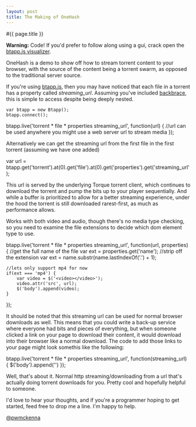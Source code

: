 ```yaml
---
layout: post
title: The Making of OneHash
---
```


#{{ page.title }}

__Warning:__ Code! If you'd prefer to follow along using a gui, crack open the [btapp.js visualizer](http://github.com/bittorrenttorque/visualizer).

OneHash is a demo to show off how to stream torrent content to your browser, with the source of the content being a torrent swarm, as opposed to the traditional server source. 

If you're using [btapp.js](https://github.com/bittorrenttorque/btapp), then you may have noticed that each file in a torrent has a property called *streaming_url*. Assuming you've included [backbrace](http://github.com/bittorrenttorque/backbrace), this is simple to access despite being deeply nested.

```
var btapp = new Btapp();  
btapp.connect();
```

btapp.live('torrent * file * properties streaming_url', function(url) {
    //url can be used anywhere you might use a web server url to stream media
});

Alternatively we can get the streaming url from the first file in the first torrent (assuming we have one added)

var url = btapp.get('torrent').at(0).get('file').at(0).get('properties').get('streaming_url');


This url is served by the underlying Torque torrent client, which continues to download the torrent and pump the bits up to your player sequentially. And while a buffer is prioritized to allow for a better streaming experience, under the hood the torrent is still downloaded rarest-first, as much as performance allows.

Works with both video and audio, though there's no media type checking, so you need to examine the file extensions to decide which dom element type to use.

btapp.live('torrent * file * properties streaming_url', function(url, properties) {
    //get the full name of the file
    var ext = properties.get('name');
    //strip off the extension
    var ext = name.substr(name.lastIndexOf('.') + 1);
    
    //lets only support mp4 for now
    if(ext === 'mp4') {
        var video = $('<video></video>');
        video.attr('src', url);
        $('body').append(video);
    }
});


It should be noted that this streaming url can be used for normal browser downloads as well. This means that you could write a back-up service where everyone had bits and pieces of everything, but when someone clicked a link on your page to download their content, it would download into their browser like a normal download. The code to add those links to your page might look somethis like the following:

btapp.live('torrent * file * properties streaming_url', function(streaming_url) {
    $('body').append('<a href="' + streaming_url + '"></a>')
});


Well, that's about it. Normal http streaming/downloading from a url that's actually doing torrent downloads for you. Pretty cool and hopefully helpful to someone.

I'd love to hear your thoughts, and if you're a programmer hoping to get started, feed free to drop me a line. I'm happy to help.

<a href="https://twitter.com/intent/user?screen_name=pwmckenna">@pwmckenna</a>